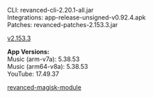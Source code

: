 CLI: revanced-cli-2.20.1-all.jar  
Integrations: app-release-unsigned-v0.92.4.apk  
Patches: revanced-patches-2.153.3.jar  

[v2.153.3](https://github.com/inotia00/revanced-patches/releases/latest)
  
**App Versions:**  
Music (arm-v7a): 5.38.53  
Music (arm64-v8a): 5.38.53  
YouTube: 17.49.37  

[revanced-magisk-module](https://github.com/j-hc/revanced-magisk-module)  
